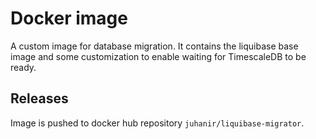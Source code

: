 # Docker image

A custom image for database migration. It contains the liquibase base image and some customization to enable waiting for TimescaleDB to be ready.

## Releases

Image is pushed to docker hub repository `juhanir/liquibase-migrator`.
